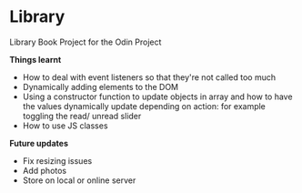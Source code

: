 # Library
Library Book Project for the Odin Project

<b>Things learnt</b> <br>
- How to deal with event listeners so that they're not called too much<br>
- Dynamically adding elements to the DOM<br>
- Using a constructor function to update objects in array and how to have the values dynamically update depending on action: for example toggling the read/ unread slider
- How to use JS classes

<b>Future updates</b> <br>
- Fix resizing issues<br>
- Add photos<br>
- Store on local or online server<br>

